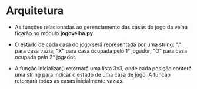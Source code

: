 # Arquitetura 

* As funções relacionadas ao gerenciamento das casas do jogo da velha ficarão no módulo **jogovelha.py**.

* O estado de cada casa do jogo será representada por uma string: "." para casa vazia; "X" para casa ocupada pelo 1° jogador; "O" para casa ocupada pelo 2° jogador.

* A função inicializar() retornará uma lista 3x3, onde cada posição conterá uma string para indicar o estado de uma casa de jogo. A função retornará todas as casas inicialmente vazias. 